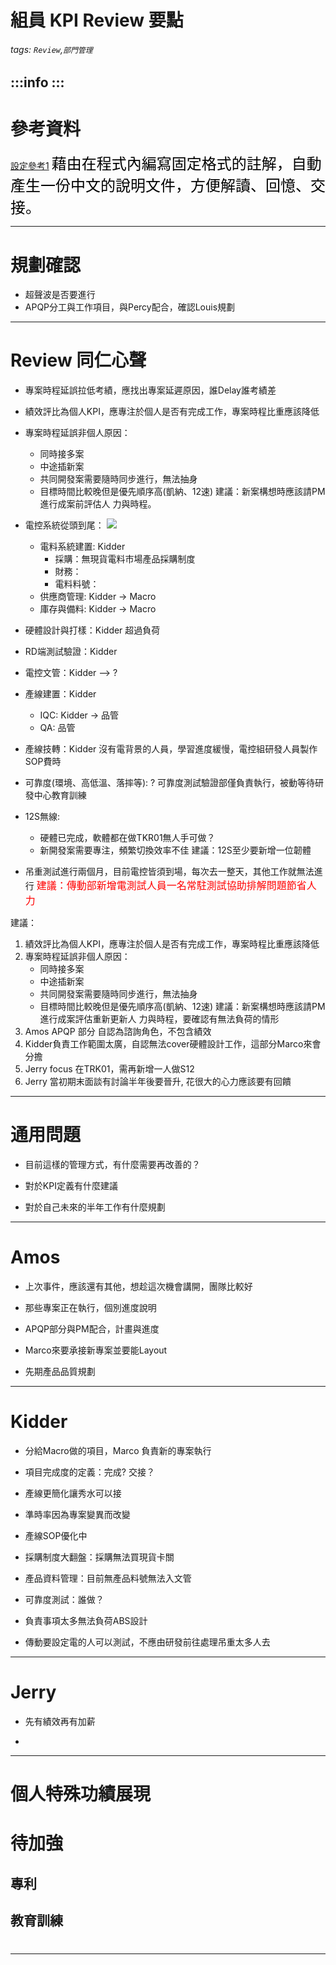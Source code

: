 
組員 KPI Review 要點  
===
###### tags: `Review`,`部門管理`

:::info
:::
---

# 參考資料
[設定參考1](https://www.itread01.com/content/1549180824.html)
<font size=5, color=black>藉由在程式內編寫固定格式的註解，自動產生一份中文的說明文件，方便解讀、回憶、交接。</font><br>

---
# 規劃確認
* 超聲波是否要進行
* APQP分工與工作項目，與Percy配合，確認Louis規劃

---
# Review 同仁心聲

* 專案時程延誤拉低考績，應找出專案延遲原因，誰Delay誰考績差
* 績效評比為個人KPI，應專注於個人是否有完成工作，專案時程比重應該降低
* 專案時程延誤非個人原因：
    * 同時接多案
    * 中途插新案
    * 共同開發案需要隨時同步進行，無法抽身
    * 目標時間比較晚但是優先順序高(凱納、12速)
    建議：新案構想時應該請PM進行成案前評估人
    力與時程。

* 電控系統從頭到尾：
![](https://i.imgur.com/XFusnY7.jpg)

    * 電料系統建置: Kidder
        * 採購：無現貨電料市場產品採購制度
        * 財務：
        * 電料料號：
    * 供應商管理: Kidder -> Macro
    * 庫存與備料: Kidder -> Macro

* 硬體設計與打樣：Kidder 超過負荷

* RD端測試驗證：Kidder

* 電控文管：Kidder --> ?

* 產線建置：Kidder 
    * IQC: Kidder -> 品管
    * QA: 品管

* 產線技轉：Kidder 
    沒有電背景的人員，學習進度緩慢，電控組研發人員製作SOP費時

* 可靠度(環境、高低溫、落摔等): ?
    可靠度測試驗證部僅負責執行，被動等待研發中心教育訓練

* 12S無線: 
    * 硬體已完成，軟體都在做TKR01無人手可做？
    * 新開發案需要專注，頻繁切換效率不佳
    建議：12S至少要新增一位韌體

* 吊重測試進行兩個月，目前電控皆須到場，每次去一整天，其他工作就無法進行
<font size=3, color=red>建議：傳動部新增電測試人員一名常駐測試協助排解問題節省人力</font>


建議：
1. 績效評比為個人KPI，應專注於個人是否有完成工作，專案時程比重應該降低
2. 專案時程延誤非個人原因：
    * 同時接多案
    * 中途插新案
    * 共同開發案需要隨時同步進行，無法抽身
    * 目標時間比較晚但是優先順序高(凱納、12速)
    建議：新案構想時應該請PM進行成案評估重新更新人
    力與時程，要確認有無法負荷的情形
3. Amos APQP 部分 自認為諮詢角色，不包含績效
4. Kidder負責工作範圍太廣，自認無法cover硬體設計工作，這部分Marco來會分擔
5. Jerry focus 在TRK01，需再新增一人做S12
6. Jerry 當初期末面談有討論半年後要晉升, 花很大的心力應該要有回饋

---
# 通用問題

* 目前這樣的管理方式，有什麼需要再改善的？

* 對於KPI定義有什麼建議

* 對於自己未來的半年工作有什麼規劃

---

# Amos

* 上次事件，應該還有其他，想趁這次機會講開，團隊比較好

* 那些專案正在執行，個別進度說明

* APQP部分與PM配合，計畫與進度

* Marco來要承接新專案並要能Layout

* 先期產品品質規劃

---

# Kidder

* 分給Macro做的項目，Marco 負責新的專案執行

* 項目完成度的定義：完成? 交接？

* 產線更簡化讓秀水可以接

* 準時率因為專案變異而改變

* 產線SOP優化中

* 採購制度大翻盤：採購無法買現貨卡關

* 產品資料管理：目前無產品料號無法入文管

* 可靠度測試：誰做？

* 負責事項太多無法負荷ABS設計

* 傳動要設定電的人可以測試，不應由研發前往處理吊重太多人去

---
# Jerry

* 先有績效再有加薪

* 

---

# 個人特殊功績展現


# 待加強

## 專利
## 教育訓練

# 

---


